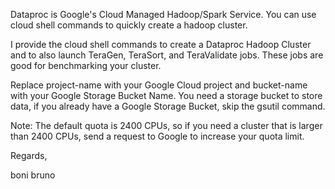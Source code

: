 Dataproc is Google's Cloud Managed Hadoop/Spark Service.  You can use cloud shell commands to quickly create a hadoop cluster.  

I provide the cloud shell commands to create a Dataproc Hadoop Cluster and to also launch TeraGen, TeraSort, and TeraValidate jobs.  These jobs are good for benchmarking your cluster.

Replace project-name with your Google Cloud project and bucket-name with your Google Storage Bucket Name.  You need a storage bucket to store data, if you already have a Google Storage Bucket, skip the gsutil command.

Note:  The default quota is 2400 CPUs, so if you need a cluster that is larger than 2400 CPUs, send a request to Google to increase your quota limit.  

Regards,

boni bruno
